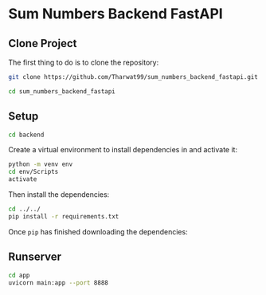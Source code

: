 # Sum Numbers Backend FastAPI

## Clone Project
The first thing to do is to clone the repository:

```sh
git clone https://github.com/Tharwat99/sum_numbers_backend_fastapi.git
```

```sh
cd sum_numbers_backend_fastapi
```

## Setup
```sh
cd backend
```
Create a virtual environment to install dependencies in and activate it:

```sh
python -m venv env
cd env/Scripts
activate
```

Then install the dependencies:

```sh
cd ../../
pip install -r requirements.txt
```

Once `pip` has finished downloading the dependencies:

## Runserver

```sh
cd app
uvicorn main:app --port 8888
```
